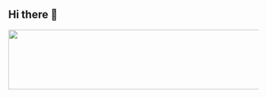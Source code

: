 ## Hi there 👋

<!--
**K-DaHee/K-DaHee** is a ✨ _special_ ✨ repository because its `README.md` (this file) appears on your GitHub profile.

Here are some ideas to get you started:

- 🔭 I’m currently working on ...
- 🌱 I’m currently learning ...
- 👯 I’m looking to collaborate on ...
- 🤔 I’m looking for help with ...
- 💬 Ask me about ...
- 📫 How to reach me: ...
- 😄 Pronouns: ...
- ⚡ Fun fact: ...
-->
<div align="center">
  <a href="https://github.com/devxb/gitanimals">
    <img src="https://render.gitanimals.org/lines/{K-DaHee}?pet-id=2" width="1000" height="120"/>
  </a>
</div>
